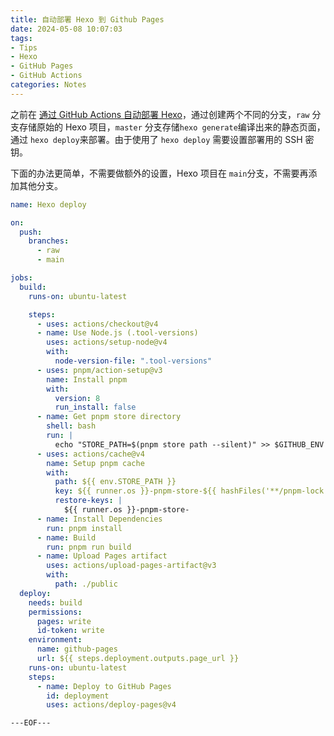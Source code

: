 ```yaml
---
title: 自动部署 Hexo 到 Github Pages
date: 2024-05-08 10:07:03
tags:
- Tips
- Hexo
- GitHub Pages
- GitHub Actions
categories: Notes
---
```


之前在 [通过 GitHub Actions 自动部署 Hexo](deploy-hexo-to-github-pages-via-github-actions)，通过创建两个不同的分支，`raw` 分支存储原始的 Hexo 项目，`master` 分支存储`hexo generate`编译出来的静态页面，通过 `hexo deploy`来部署。由于使用了 `hexo deploy` 需要设置部署用的 SSH 密钥。

下面的办法更简单，不需要做额外的设置，Hexo 项目在 `main`分支，不需要再添加其他分支。

```yaml
name: Hexo deploy

on:
  push:
    branches:
      - raw
      - main

jobs:
  build:
    runs-on: ubuntu-latest

    steps:
      - uses: actions/checkout@v4
      - name: Use Node.js (.tool-versions)
        uses: actions/setup-node@v4
        with:
          node-version-file: ".tool-versions"
      - uses: pnpm/action-setup@v3
        name: Install pnpm
        with:
          version: 8
          run_install: false
      - name: Get pnpm store directory
        shell: bash
        run: |
          echo "STORE_PATH=$(pnpm store path --silent)" >> $GITHUB_ENV
      - uses: actions/cache@v4
        name: Setup pnpm cache
        with:
          path: ${{ env.STORE_PATH }}
          key: ${{ runner.os }}-pnpm-store-${{ hashFiles('**/pnpm-lock.yaml') }}
          restore-keys: |
            ${{ runner.os }}-pnpm-store-
      - name: Install Dependencies
        run: pnpm install
      - name: Build
        run: pnpm run build
      - name: Upload Pages artifact
        uses: actions/upload-pages-artifact@v3
        with:
          path: ./public
  deploy:
    needs: build
    permissions:
      pages: write
      id-token: write
    environment:
      name: github-pages
      url: ${{ steps.deployment.outputs.page_url }}
    runs-on: ubuntu-latest
    steps:
      - name: Deploy to GitHub Pages
        id: deployment
        uses: actions/deploy-pages@v4

```

```---EOF---```
